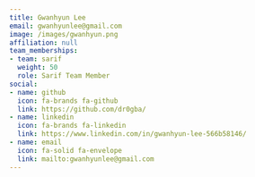 ```yaml
---
title: Gwanhyun Lee
email: gwanhyunlee@gmail.com
image: /images/gwanhyun.png
affiliation: null
team_memberships:
- team: sarif
  weight: 50
  role: Sarif Team Member
social:
- name: github
  icon: fa-brands fa-github
  link: https://github.com/dr0gba/
- name: linkedin
  icon: fa-brands fa-linkedin
  link: https://www.linkedin.com/in/gwanhyun-lee-566b58146/
- name: email
  icon: fa-solid fa-envelope
  link: mailto:gwanhyunlee@gmail.com
---
```

